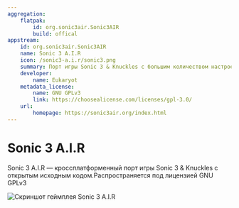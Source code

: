 ```yaml
---
aggregation:
    flatpak: 
        id: org.sonic3air.Sonic3AIR
        build: offical
appstream:
    id: org.sonic3air.Sonic3AIR
    name: Sonic 3 A.I.R
    icon: /sonic3-a.i.r/sonic3.png
    summary: Порт игры Sonic 3 & Knuckles с большим количеством настроек и модов
    developer:
        name: Eukaryot
    metadata_license:
        name: GNU GPLv3
        link: https://choosealicense.com/licenses/gpl-3.0/
    url:
        homepage: https://sonic3air.org/index.html
---
```


# Sonic 3 A.I.R

Sonic 3 A.I.R — кроссплатформенный порт игры  Sonic 3 & Knuckles  с открытым исходным кодом.Распространяется под лицензией GNU GPLv3

![Скриншот геймплея Sonic 3 A.I.R](/sonic3-a.i.r/preview.png)

<!--@include: @apps/_parts/install/content-flatpak.md-->
